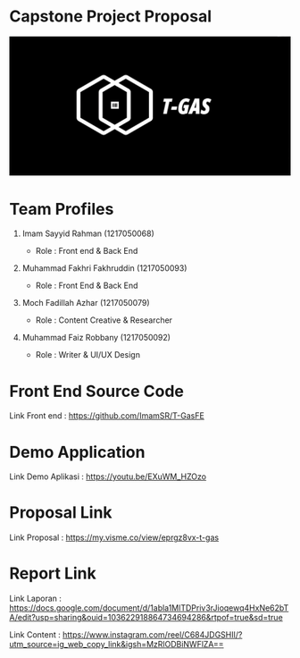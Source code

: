 # Capstone Project Proposal
![](https://github.com/ImamSR/T-Gas/blob/main/LOGO%20T-GAS.jpeg?raw=true)

# Team Profiles
1. Imam Sayyid Rahman (1217050068)
   - Role : Front end & Back End

2. Muhammad Fakhri Fakhruddin (1217050093)
   - Role : Front End & Back End

3. Moch Fadillah Azhar (1217050079)
   - Role : Content Creative & Researcher

 4. Muhammad Faiz Robbany (1217050092)
    - Role : Writer & UI/UX Design




# Front End Source Code
Link Front end : https://github.com/ImamSR/T-GasFE

# Demo Application
Link Demo Aplikasi : https://youtu.be/EXuWM_HZOzo

# Proposal Link
Link Proposal : https://my.visme.co/view/eprgz8vx-t-gas

# Report Link
Link Laporan : https://docs.google.com/document/d/1abla1MlTDPriv3rJioqewq4HxNe62bTA/edit?usp=sharing&ouid=103622918864734694286&rtpof=true&sd=true

Link Content : https://www.instagram.com/reel/C684JDGSHIl/?utm_source=ig_web_copy_link&igsh=MzRlODBiNWFlZA==
